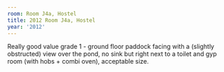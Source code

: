 ```yaml
---
room: Room J4a, Hostel
title: 2012 Room J4a, Hostel
year: '2012'
---
```


Really good value grade 1 - ground floor paddock facing with a (slightly obstructed) view over the pond, no sink but right next to a toilet and gyp room (with hobs + combi oven), acceptable size.